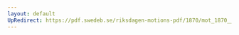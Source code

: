 ```yaml
---
layout: default
UpRedirect: https://pdf.swedeb.se/riksdagen-motions-pdf/1870/mot_1870__fk__00026.pdf
---
```

